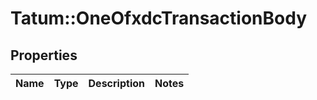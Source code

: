 # Tatum::OneOfxdcTransactionBody

## Properties
Name | Type | Description | Notes
------------ | ------------- | ------------- | -------------

